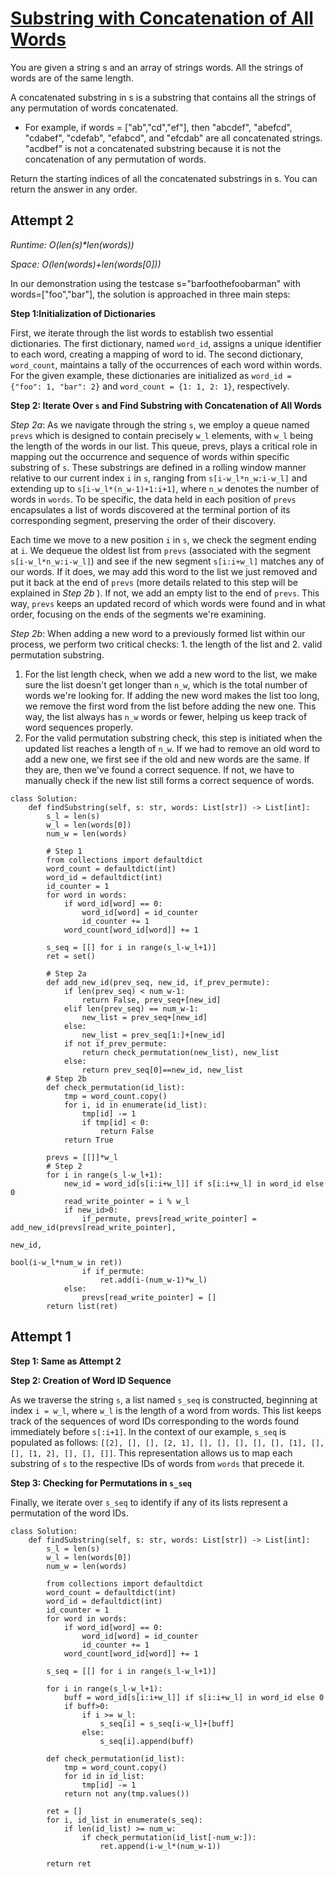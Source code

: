 # [Substring with Concatenation of All Words](https://leetcode.com/problems/substring-with-concatenation-of-all-words/description/)

You are given a string s and an array of strings words. All the strings of words are of the same length.

A concatenated substring in s is a substring that contains all the strings of any permutation of words concatenated.

- For example, if words = ["ab","cd","ef"], then "abcdef", "abefcd", "cdabef", "cdefab", "efabcd", and "efcdab" are all concatenated strings. "acdbef" is not a concatenated substring because it is not the concatenation of any permutation of words.

Return the starting indices of all the concatenated substrings in s. You can return the answer in any order.

## Attempt 2
*Runtime: O(len(s)\*len(words))*

*Space: O(len(words)+len(words[0]))*

In our demonstration using the testcase s="barfoothefoobarman" with words=["foo","bar"], the solution is approached in three main steps:

**Step 1:Initialization of Dictionaries**

First, we iterate through the list words to establish two essential dictionaries. The first dictionary, named `word_id`, assigns a unique identifier to each word, creating a mapping of word to id. The second dictionary, `word_count`, maintains a tally of the occurrences of each word within words. For the given example, these dictionaries are initialized as `word_id = {"foo": 1, "bar": 2}` and `word_count = {1: 1, 2: 1}`, respectively.

**Step 2: Iterate Over `s` and Find Substring with Concatenation of All Words**

*Step 2a*: As we navigate through the string `s`, we employ a queue named `prevs` which is designed to contain precisely `w_l` elements, with `w_l` being the length of the words in our list. This queue, prevs, plays a critical role in mapping out the occurrence and sequence of words within specific substring of `s`. These substrings are defined in a rolling window manner relative to our current index `i` in `s`, ranging from `s[i-w_l*n_w:i-w_l]` and extending up to `s[i-w_l*(n_w-1)+1:i+1]`, where `n_w` denotes the number of words in `words`. To be specific, the data held in each position of `prevs` encapsulates a list of words discovered at the terminal portion of its corresponding segment, preserving the order of their discovery. 

Each time we move to a new position `i` in `s`, we check the segment ending at `i`. We dequeue the oldest list from `prevs` (associated with the segment `s[i-w_l*n_w:i-w_l]`) and see if the new segment `s[i:i+w_l]` matches any of our words. If it does, we may add this word to the list we just removed and put it back at the end of `prevs` (more details related to this step will be explained in *Step 2b* ). If not, we add an empty list to the end of `prevs`. This way, `prevs` keeps an updated record of which words were found and in what order, focusing on the ends of the segments we're examining.

*Step 2b*: 
When adding a new word to a previously formed list within our process, we perform two critical checks: 1. the length of the list and 2. valid permutation substring.

1. For the list length check, when we add a new word to the list, we make sure the list doesn't get longer than `n_w`, which is the total number of words we're looking for. If adding the new word makes the list too long, we remove the first word from the list before adding the new one. This way, the list always has `n_w` words or fewer, helping us keep track of word sequences properly.
2. For the valid permutation substring check, this step is initiated when the updated list reaches a length of `n_w`. If we had to remove an old word to add a new one, we first see if the old and new words are the same. If they are, then we've found a correct sequence. If not, we have to manually check if the new list still forms a correct sequence of words.
```
class Solution:
    def findSubstring(self, s: str, words: List[str]) -> List[int]:
        s_l = len(s)
        w_l = len(words[0])
        num_w = len(words)

        # Step 1
        from collections import defaultdict
        word_count = defaultdict(int)
        word_id = defaultdict(int)
        id_counter = 1
        for word in words:
            if word_id[word] == 0:
                word_id[word] = id_counter
                id_counter += 1
            word_count[word_id[word]] += 1
        
        s_seq = [[] for i in range(s_l-w_l+1)]
        ret = set()
        
        # Step 2a
        def add_new_id(prev_seq, new_id, if_prev_permute):
            if len(prev_seq) < num_w-1:
                return False, prev_seq+[new_id]
            elif len(prev_seq) == num_w-1:
                new_list = prev_seq+[new_id]
            else:
                new_list = prev_seq[1:]+[new_id]
            if not if_prev_permute:
                return check_permutation(new_list), new_list
            else:
                return prev_seq[0]==new_id, new_list
        # Step 2b
        def check_permutation(id_list):
            tmp = word_count.copy()
            for i, id in enumerate(id_list):
                tmp[id] -= 1
                if tmp[id] < 0:
                    return False
            return True
        
        prevs = [[]]*w_l
        # Step 2
        for i in range(s_l-w_l+1):
            new_id = word_id[s[i:i+w_l]] if s[i:i+w_l] in word_id else 0
            read_write_pointer = i % w_l
            if new_id>0:
                if_permute, prevs[read_write_pointer] = add_new_id(prevs[read_write_pointer],
                                                                   new_id,
                                                                   bool(i-w_l*num_w in ret))
                if if_permute:
                    ret.add(i-(num_w-1)*w_l)
            else:
                prevs[read_write_pointer] = []
        return list(ret)

```
## Attempt 1

**Step 1: Same as Attempt 2**

**Step 2: Creation of Word ID Sequence**

As we traverse the string `s`, a list named `s_seq` is constructed, beginning at index `i = w_l`, where `w_l` is the length of a word from words. This list keeps track of the sequences of word IDs corresponding to the words found immediately before `s[:i+1]`. In the context of our example, `s_seq` is populated as follows: `[[2], [], [], [2, 1], [], [], [], [], [], [1], [], [], [1, 2], [], [], []]`. This representation allows us to map each substring of `s` to the respective IDs of words from `words` that precede it.

**Step 3: Checking for Permutations in `s_seq`**

Finally, we iterate over `s_seq` to identify if any of its lists represent a permutation of the word IDs. 

```
class Solution:
    def findSubstring(self, s: str, words: List[str]) -> List[int]:
        s_l = len(s)
        w_l = len(words[0])
        num_w = len(words)

        from collections import defaultdict
        word_count = defaultdict(int)
        word_id = defaultdict(int)
        id_counter = 1
        for word in words:
            if word_id[word] == 0:
                word_id[word] = id_counter
                id_counter += 1
            word_count[word_id[word]] += 1
        
        s_seq = [[] for i in range(s_l-w_l+1)]

        for i in range(s_l-w_l+1):
            buff = word_id[s[i:i+w_l]] if s[i:i+w_l] in word_id else 0
            if buff>0:
                if i >= w_l:
                    s_seq[i] = s_seq[i-w_l]+[buff]
                else:
                    s_seq[i].append(buff)

        def check_permutation(id_list):
            tmp = word_count.copy()
            for id in id_list:
                tmp[id] -= 1
            return not any(tmp.values())

        ret = []
        for i, id_list in enumerate(s_seq):
            if len(id_list) >= num_w:
                if check_permutation(id_list[-num_w:]):
                    ret.append(i-w_l*(num_w-1))
        
        return ret
```